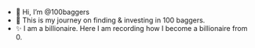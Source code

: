 - 👋 Hi, I’m @100baggers
- 👀 This is my journey on finding & investing in 100 baggers.
- ✨ I am a billionaire. Here I am recording how I become a billionaire from 0.



<!---
100baggers/100baggers is a ✨ special ✨ repository because its `README.md` (this file) appears on your GitHub profile.
You can click the Preview link to take a look at your changes.
--->
